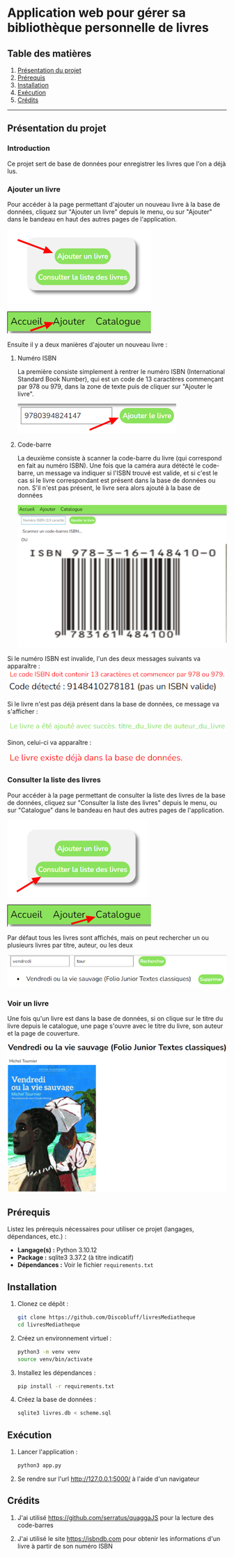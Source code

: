 # Application web pour gérer sa bibliothèque personnelle de livres

## Table des matières
1. [Présentation du projet](#presentation-du-projet)
2. [Prérequis](#prérequis)
3. [Installation](#installation)
4. [Exécution](#exécution)
5. [Crédits](#crédits)

---

## Présentation du projet

### Introduction

Ce projet sert de base de données pour enregistrer les livres que l'on a déjà lus.

### Ajouter un livre

Pour accéder à la page permettant d'ajouter un nouveau livre à la base de données, cliquez sur "Ajouter un livre" depuis le menu, ou sur "Ajouter" dans le bandeau en haut des autres pages de l'application.

![Ajouter un livre](images/ajouter1.png)

![Ajouter un livre](images/ajouter2.png)

Ensuite il y a deux manières d'ajouter un nouveau livre :

1. Numéro ISBN

    La première consiste simplement à rentrer le numéro ISBN (International Standard Book Number), qui est un code de 13 caractères commençant par 978 ou 979, dans la zone de texte puis de cliquer sur "Ajouter le livre".

    ![Ajouter un livre](images/ajouter3.png)

2. Code-barre
    
    La deuxième consiste à scanner la code-barre du livre (qui correspond en fait au numéro ISBN). Une fois que la caméra aura détécté le code-barre, un message va indiquer si l'ISBN trouvé est valide, et si c'est le cas si le livre correspondant est présent dans la base de données ou non. S'il n'est pas présent, le livre sera alors ajouté à la base de données

    ![Ajouter un livre](images/ajouter4.png)

Si le numéro ISBN est invalide, l'un des deux messages suivants va apparaître :
![Nouveau livre](images/ajouterErreur1.png)
![Nouveau livre](images/ajouterErreur2.png)

Si le livre n'est pas déjà présent dans la base de données, ce message va s'afficher :

![Nouveau livre](images/ajouterSucces.png)

Sinon, celui-ci va apparaître :

![Nouveau livre](images/ajouterEchec.png)

### Consulter la liste des livres

Pour accéder à la page permettant de consulter la liste des livres de la base de données, cliquez sur "Consulter la liste des livres" depuis le menu, ou sur "Catalogue" dans le bandeau en haut des autres pages de l'application.

![Catalogue](images/catalogue1.png)

![Catalogue](images/catalogue2.png)

Par défaut tous les livres sont affichés, mais on peut rechercher un ou plusieurs livres par titre, auteur, ou les deux

![Recherche](images/recherche.png)

### Voir un livre

Une fois qu'un livre est dans la base de données, si on clique sur le titre du livre depuis le catalogue, une page s'ouvre avec le titre du livre, son auteur et la page de couverture.

![Livre](images/livre.png)

## Prérequis

Listez les prérequis nécessaires pour utiliser ce projet (langages, dépendances, etc.) :

- **Langage(s) :** Python 3.10.12
- **Package :** sqlite3 3.37.2 (à titre indicatif)
- **Dépendances :** Voir le fichier `requirements.txt`

## Installation

1. Clonez ce dépôt :
   ```bash
   git clone https://github.com/Discobluff/livresMediatheque
   cd livresMediatheque
   ```

2. Créez un environnement virtuel :
    ```bash
    python3 -m venv venv
    source venv/bin/activate
    ```

3. Installez les dépendances :
    ```bash
    pip install -r requirements.txt
    ```

4. Créez la base de données :
    ```bash
    sqlite3 livres.db < scheme.sql
    ```

## Exécution

1. Lancer l'application :

    ```bash
    python3 app.py
    ```

2. Se rendre sur l'url http://127.0.0.1:5000/ à l'aide d'un navigateur

## Crédits

1. J'ai utilisé https://github.com/serratus/quaggaJS pour la lecture des code-barres

2. J'ai utilisé le site https://isbndb.com pour obtenir les informations d'un livre à partir de son numéro ISBN